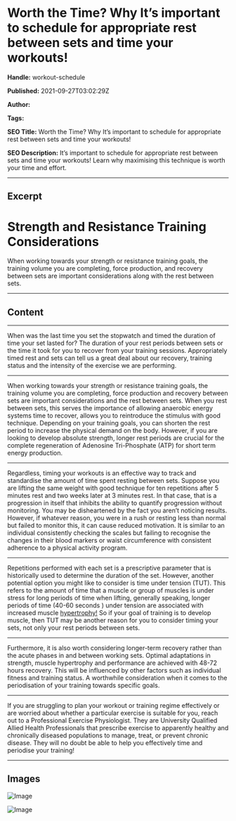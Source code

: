 # Worth the Time? Why It’s important to schedule for appropriate rest between sets and time your workouts!

**Handle:** workout-schedule

**Published:** 2021-09-27T03:02:29Z

**Author:**  

**Tags:** 

**SEO Title:** Worth the Time? Why It’s important to schedule for appropriate rest between sets and time your workouts!

**SEO Description:** It’s important to schedule for appropriate rest between sets and time your workouts! Learn why maximising this technique is worth your time and effort. 

---

## Excerpt

# Strength and Resistance Training Considerations

When working towards your strength or resistance training goals, the training volume you are completing, force production, and recovery between sets are important considerations along with the rest between sets.

---

## Content

---

When was the last time you set the stopwatch and timed the duration of time your set lasted for? The duration of your rest periods between sets or the time it took for you to recover from your training sessions. Appropriately timed rest and sets can tell us a great deal about our recovery, training status and the intensity of the exercise we are performing.

---

When working towards your strength or resistance training goals, the training volume you are completing, force production and recovery between sets are important considerations and the rest between sets. When you rest between sets, this serves the importance of allowing anaerobic energy systems time to recover, allows you to reintroduce the stimulus with good technique. Depending on your training goals, you can shorten the rest period to increase the physical demand on the body. However, if you are looking to develop absolute strength, longer rest periods are crucial for the complete regeneration of Adenosine Tri-Phosphate (ATP) for short term energy production.

---

Regardless, timing your workouts is an effective way to track and standardise the amount of time spent resting between sets. Suppose you are lifting the same weight with good technique for ten repetitions after 5 minutes rest and two weeks later at 3 minutes rest. In that case, that is a progression in itself that inhibits the ability to quantify progression without monitoring. You may be disheartened by the fact you aren’t noticing results. However, if whatever reason, you were in a rush or resting less than normal but failed to monitor this, it can cause reduced motivation. It is similar to an individual consistently checking the scales but failing to recognise the changes in their blood markers or waist circumference with consistent adherence to a physical activity program.

---

Repetitions performed with each set is a prescriptive parameter that is historically used to determine the duration of the set. However, another potential option you might like to consider is time under tension (TUT). This refers to the amount of time that a muscle or group of muscles is under stress for long periods of time when lifting, generally speaking, longer periods of time (40-60 seconds ) under tension are associated with increased muscle [hypertrophy!](https://www.medicalnewstoday.com/articles/muscle-hypertrophy) So if your goal of training is to develop muscle, then TUT may be another reason for you to consider timing your sets, not only your rest periods between sets.

---

Furthermore, it is also worth considering longer-term recovery rather than the acute phases in and between working sets. Optimal adaptations in strength, muscle hypertrophy and performance are achieved with 48-72 hours recovery. This will be influenced by other factors such as individual fitness and training status. A worthwhile consideration when it comes to the periodisation of your training towards specific goals.

---

If you are struggling to plan your workout or training regime effectively or are worried about whether a particular exercise is suitable for you, reach out to a Professional Exercise Physiologist. They are University Qualified Allied Health Professionals that prescribe exercise to apparently healthy and chronically diseased populations to manage, treat, or prevent chronic disease. They will no doubt be able to help you effectively time and periodise your training!

---

## Images

![Image](undefined)

![Image](undefined)

